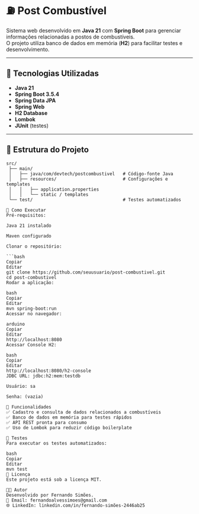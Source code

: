 # ⛽ Post Combustível

Sistema web desenvolvido em **Java 21** com **Spring Boot** para gerenciar informações relacionadas a postos de combustíveis.  
O projeto utiliza banco de dados em memória (**H2**) para facilitar testes e desenvolvimento.

---

## 🚀 Tecnologias Utilizadas

- **Java 21**
- **Spring Boot 3.5.4**
- **Spring Data JPA**
- **Spring Web**
- **H2 Database**
- **Lombok**
- **JUnit** (testes)

---

## 📂 Estrutura do Projeto

```plaintext
src/
 ├── main/
 │   ├── java/com/devtech/postcombustivel   # Código-fonte Java
 │   ├── resources/                         # Configurações e templates
 │   │   ├── application.properties
 │   │   └── static / templates
 └── test/                                  # Testes automatizados

🔧 Como Executar
Pré-requisitos:

Java 21 instalado

Maven configurado

Clonar o repositório:

```bash
Copiar
Editar
git clone https://github.com/seuusuario/post-combustivel.git
cd post-combustivel
Rodar a aplicação:

bash
Copiar
Editar
mvn spring-boot:run
Acessar no navegador:

arduino
Copiar
Editar
http://localhost:8080
Acessar Console H2:

bash
Copiar
Editar
http://localhost:8080/h2-console
JDBC URL: jdbc:h2:mem:testdb

Usuário: sa

Senha: (vazia)

📌 Funcionalidades
✅ Cadastro e consulta de dados relacionados a combustíveis
✅ Banco de dados em memória para testes rápidos
✅ API REST pronta para consumo
✅ Uso de Lombok para reduzir código boilerplate

🧪 Testes
Para executar os testes automatizados:

bash
Copiar
Editar
mvn test
📜 Licença
Este projeto está sob a licença MIT.

👨‍💻 Autor
Desenvolvido por Fernando Simões.
📧 Email: fernandoalvessimoes@gmail.com
🌐 LinkedIn: linkedin.com/in/fernando-simões-2446ab25

